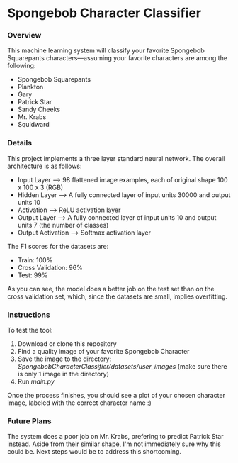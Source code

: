 <h1>Spongebob Character Classifier</h1>
<h3>Overview</h3>
<p>This machine learning system will classify your favorite Spongebob Squarepants characters&mdash;assuming your favorite characters
are among the following:</p>
<ul>
    <li>Spongebob Squarepants</li>
    <li>Plankton</li>
    <li>Gary</li>
    <li>Patrick Star</li>
    <li>Sandy Cheeks</li>
    <li>Mr. Krabs</li>
    <li>Squidward</li>
</ul>

<h3>Details</h3>

<p>This project implements a three layer standard neural network. The overall architecture is as follows:</p>
<ul>
    <li>Input Layer --> 98 flattened image examples, each of original shape 100 x 100 x 3 (RGB)</li>
    <li>Hidden Layer --> A fully connected layer of input units 30000 and output units 10</li>
    <li>Activation --> ReLU activation layer</li>
    <li>Output Layer --> A fully connected layer of input units 10 and output units 7 (the number of classes)</li>
    <li>Output Activation --> Softmax activation layer</li>
</ul>

<p>The F1 scores for the datasets are:</p>
<ul>
    <li>Train: 100%
    <li>Cross Validation: 96%
    <li>Test: 99%</li>
</ul>
<p>As you can see, the model does a better job on the test set than on the cross validation set, which, since the datasets are small, implies overfitting.</p>

<h3>Instructions</h3>
<p>To test the tool:</p>
<ol>
    <li>Download or clone this repository
    <li>Find a quality image of your favorite Spongebob Character</li>
    <li>Save the image to the directory: <em>SpongebobCharacterClassifier/datasets/user_images</em> (make sure there is only 1 image in the directory)</li>
    <li>Run <em>main.py</em></li>
</ol>

<p>Once the process finishes, you should see a plot of your chosen character image, labeled with the correct character name :)</p>

<h3>Future Plans</h3>
The system does a poor job on Mr. Krabs, prefering to predict Patrick Star instead. Aside from their similar shape, I'm not immediately sure why this could be.
Next steps would be to address this shortcoming.</p>
